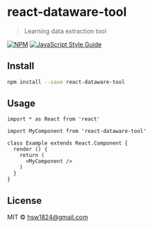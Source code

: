 # react-dataware-tool

> Learning data extraction tool

[![NPM](https://img.shields.io/npm/v/react-dataware-tool.svg)](https://www.npmjs.com/package/react-dataware-tool) [![JavaScript Style Guide](https://img.shields.io/badge/code_style-standard-brightgreen.svg)](https://standardjs.com)

## Install

```bash
npm install --save react-dataware-tool
```

## Usage

```tsx
import * as React from 'react'

import MyComponent from 'react-dataware-tool'

class Example extends React.Component {
  render () {
    return (
      <MyComponent />
    )
  }
}
```

## License

MIT © [hsw1824@gmail.com](https://github.com/hsw1824@gmail.com)
